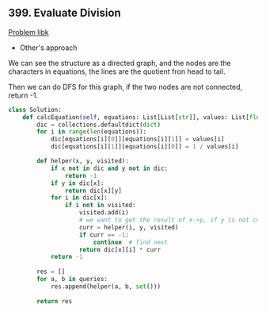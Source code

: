 ## 399. Evaluate Division

[Problem libk](https://leetcode.com/problems/evaluate-division/)

- Other's approach

We can see the structure as a directed graph, and the nodes are the characters in equations, the lines are the quotient fron head to tail.

Then we can do DFS for this graph, if the two nodes are not connected, return -1.

```python
class Solution:
    def calcEquation(self, equations: List[List[str]], values: List[float], queries: List[List[str]]) -> List[float]:
        dic = collections.defaultdict(dict)
        for i in range(len(equations)):
            dic[equations[i][0]][equations[i][1]] = values[i]
            dic[equations[i][1]][equations[i][0]] = 1 / values[i]

        def helper(x, y, visited):
            if x not in dic and y not in dic:
                return -1
            if y in dic[x]:
                return dic[x][y]
            for i in dic[x]:
                if i not in visited:
                    visited.add(i)
                    # we want to get the result of x->y, if y is not connect directly with x, find deeperly
                    curr = helper(i, y, visited)
                    if curr == -1:
                        continue  # find next
                    return dic[x][i] * curr
            return -1
        
        res = []
        for a, b in queries:
            res.append(helper(a, b, set()))
        
        return res
```
